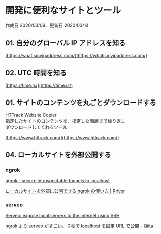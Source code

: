 # 開発に便利なサイトとツール

作成日 2020/03/09、更新日 2020/03/14

## 01. 自分のグローバル IP アドレスを知る

[https://whatismyipaddress.com/](https://whatismyipaddress.com/)

## 02. UTC 時間を知る

[https://time.is/](https://time.is/)

## 01. サイトのコンテンツを丸ごとダウンロードする

HTTrack Website Copier\
指定したサイトのコンテンツを、指定した階層まで繰り返し\
ダウンロードしてくれるツール

[https://www.httrack.com/](https://www.httrack.com/)

## 04. ローカルサイトを外部公開する

### ngrok

[ngrok \- secure introspectable tunnels to localhost](https://ngrok.com/)

[ローカルサイトを外部に公開できる ngrok の使い方 \| Rriver](https://parashuto.com/rriver/tools/secure-tunneling-service-ngrok)

### serveo

[Serveo: expose local servers to the internet using SSH](http://serveo.net/)

[ngrok より serveo がすごい。０秒で localhost を固定 URL で公開 \- Qiita](https://qiita.com/kaba/items/53b297e2bfb5b4f20a48)
